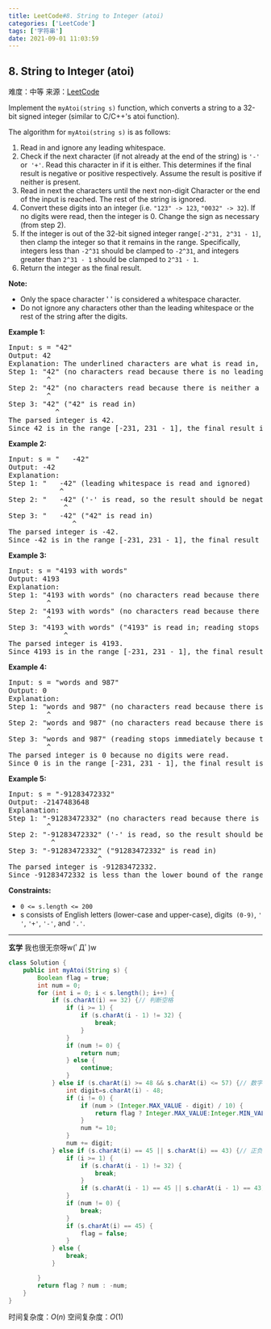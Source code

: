 ```yaml
---
title: LeetCode#8. String to Integer (atoi)
categories: ['LeetCode']
tags: ['字符串']
date: 2021-09-01 11:03:59
---
```

## 8. String to Integer (atoi)

难度：<span class="level-md">中等</span>
来源：[LeetCode](https://leetcode-cn.com/problems/string-to-integer-atoi/)

Implement the `myAtoi(string s)` function, which converts a string to a 32-bit signed integer (similar to C/C++'s atoi function).

<!--more-->

The algorithm for `myAtoi(string s)` is as follows:

1. Read in and ignore any leading whitespace.
2. Check if the next character (if not already at the end of the string) is `'-'` or` '+'`. Read this character in if it is either. This determines if the final result is negative or positive respectively. Assume the result is positive if neither is present.
3. Read in next the characters until the next non-digit Character or the end of the input is reached. The rest of the string is ignored.
4. Convert these digits into an integer (i.e. `"123" -> 123`, `"0032" -> 32`). If no digits were read, then the integer is 0. Change the sign as necessary (from step 2).
5. If the integer is out of the 32-bit signed integer range`[-2^31, 2^31 - 1]`, then clamp the integer so that it remains in the range. Specifically, integers less than `-2^31` should be clamped to `-2^31`, and integers greater than `2^31 - 1` should be clamped to `2^31 - 1`.
6. Return the integer as the final result.

**Note:**

- Only the space character ' ' is considered a whitespace character.
- Do not ignore any characters other than the leading whitespace or the rest of the string after the digits.

**Example 1:**
<pre>
Input: s = "42"
Output: 42
Explanation: The underlined characters are what is read in, the caret is the current reader position.
Step 1: "42" (no characters read because there is no leading whitespace)
         ^
Step 2: "42" (no characters read because there is neither a '-' nor '+')
         ^
Step 3: "42" ("42" is read in)
           ^
The parsed integer is 42.
Since 42 is in the range [-231, 231 - 1], the final result is 42.
</pre>

**Example 2:**
<pre>
Input: s = "   -42"
Output: -42
Explanation:
Step 1: "   -42" (leading whitespace is read and ignored)
            ^
Step 2: "   -42" ('-' is read, so the result should be negative)
             ^
Step 3: "   -42" ("42" is read in)
               ^
The parsed integer is -42.
Since -42 is in the range [-231, 231 - 1], the final result is -42.
</pre>

**Example 3:**
<pre>
Input: s = "4193 with words"
Output: 4193
Explanation:
Step 1: "4193 with words" (no characters read because there is no leading whitespace)
         ^
Step 2: "4193 with words" (no characters read because there is neither a '-' nor '+')
         ^
Step 3: "4193 with words" ("4193" is read in; reading stops because the next character is a non-digit)
             ^
The parsed integer is 4193.
Since 4193 is in the range [-231, 231 - 1], the final result is 4193.
</pre>

**Example 4:**
<pre>
Input: s = "words and 987"
Output: 0
Explanation:
Step 1: "words and 987" (no characters read because there is no leading whitespace)
         ^
Step 2: "words and 987" (no characters read because there is neither a '-' nor '+')
         ^
Step 3: "words and 987" (reading stops immediately because there is a non-digit 'w')
         ^
The parsed integer is 0 because no digits were read.
Since 0 is in the range [-231, 231 - 1], the final result is 0.
</pre>

**Example 5:**
<pre>
Input: s = "-91283472332"
Output: -2147483648
Explanation:
Step 1: "-91283472332" (no characters read because there is no leading whitespace)
         ^
Step 2: "-91283472332" ('-' is read, so the result should be negative)
          ^
Step 3: "-91283472332" ("91283472332" is read in)
                     ^
The parsed integer is -91283472332.
Since -91283472332 is less than the lower bound of the range [-231, 231 - 1], the final result is clamped to -231 = -2147483648.
</pre>

**Constraints:**
- `0 <= s.length <= 200`
- s consists of English letters (lower-case and upper-case), digits` (0-9)`, `' '`, `'+'`, `'-'`, and `'.'`.

------
**玄学**
我也很无奈呀w(ﾟДﾟ)w

```java
class Solution {
    public int myAtoi(String s) {
        Boolean flag = true;
        int num = 0;
        for (int i = 0; i < s.length(); i++) {
            if (s.charAt(i) == 32) {// 判断空格
                if (i >= 1) {
                    if (s.charAt(i - 1) != 32) {
                        break;
                    }
                }
                if (num != 0) {
                    return num;
                } else {
                    continue;
                }
            } else if (s.charAt(i) >= 48 && s.charAt(i) <= 57) {// 数字
                int digit=s.charAt(i) - 48;
                if (i != 0) {
                    if (num > (Integer.MAX_VALUE - digit) / 10) {
                        return flag ? Integer.MAX_VALUE:Integer.MIN_VALUE;
                    }
                    num *= 10;
                }
                num += digit;
            } else if (s.charAt(i) == 45 || s.charAt(i) == 43) {// 正负号
                if (i >= 1) {
                    if (s.charAt(i - 1) != 32) {
                        break;
                    }
                    if (s.charAt(i - 1) == 45 || s.charAt(i - 1) == 43) return 0;
                }
                if (num != 0) {
                    break;
                }
                if (s.charAt(i) == 45) {
                    flag = false;
                }
            } else {
                break;
            }

        }
        return flag ? num : -num;
    }
}
```
时间复杂度：$O(n)$
空间复杂度：$O(1)$
